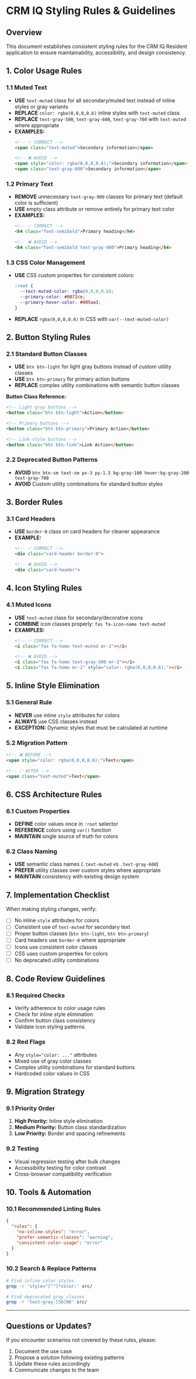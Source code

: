 # CRM IQ Styling Rules & Guidelines

## Overview
This document establishes consistent styling rules for the CRM IQ Resident application to ensure maintainability, accessibility, and design consistency.

## 1. Color Usage Rules

### 1.1 Muted Text
- **USE** `text-muted` class for all secondary/muted text instead of inline styles or gray variants
- **REPLACE** `color: rgba(0,0,0,0.6)` inline styles with `text-muted` class
- **REPLACE** `text-gray-500`, `text-gray-600`, `text-gray-700` with `text-muted` where appropriate
- **EXAMPLES:**
  ```html
  <!-- ✅ CORRECT -->
  <span class="text-muted">Secondary information</span>
  
  <!-- ❌ AVOID -->
  <span style="color: rgba(0,0,0,0.6);">Secondary information</span>
  <span class="text-gray-600">Secondary information</span>
  ```

### 1.2 Primary Text
- **REMOVE** unnecessary `text-gray-900` classes for primary text (default color is sufficient)
- **USE** empty class attribute or remove entirely for primary text color
- **EXAMPLES:**
  ```html
  <!-- ✅ CORRECT -->
  <h4 class="font-semibold">Primary heading</h4>
  
  <!-- ❌ AVOID -->
  <h4 class="font-semibold text-gray-900">Primary heading</h4>
  ```

### 1.3 CSS Color Management
- **USE** CSS custom properties for consistent colors:
  ```css
  :root {
    --text-muted-color: rgba(0,0,0,0.6);
    --primary-color: #0072ce;
    --primary-hover-color: #005aa3;
  }
  ```
- **REPLACE** `rgba(0,0,0,0.6)` in CSS with `var(--text-muted-color)`

## 2. Button Styling Rules

### 2.1 Standard Button Classes
- **USE** `btn btn-light` for light gray buttons instead of custom utility classes
- **USE** `btn btn-primary` for primary action buttons
- **REPLACE** complex utility combinations with semantic button classes

**Button Class Reference:**
```html
<!-- Light gray buttons -->
<button class="btn btn-light">Action</button>

<!-- Primary buttons -->
<button class="btn btn-primary">Primary Action</button>

<!-- Link-style buttons -->
<button class="btn btn-link">Link Action</button>
```

### 2.2 Deprecated Button Patterns
- **AVOID** `btn btn-sm text-sm px-3 py-1.5 bg-gray-100 hover:bg-gray-200 text-gray-700`
- **AVOID** Custom utility combinations for standard button styles

## 3. Border Rules

### 3.1 Card Headers
- **USE** `border-0` class on card headers for cleaner appearance
- **EXAMPLE:**
  ```html
  <!-- ✅ CORRECT -->
  <div class="card-header border-0">
  
  <!-- ❌ AVOID -->
  <div class="card-header">
  ```

## 4. Icon Styling Rules

### 4.1 Muted Icons
- **USE** `text-muted` class for secondary/decorative icons
- **COMBINE** icon classes properly: `fas fa-icon-name text-muted`
- **EXAMPLES:**
  ```html
  <!-- ✅ CORRECT -->
  <i class="fas fa-home text-muted mr-2"></i>
  
  <!-- ❌ AVOID -->
  <i class="fas fa-home text-gray-500 mr-2"></i>
  <i class="fas fa-home mr-2" style="color: rgba(0,0,0,0.6);"></i>
  ```

## 5. Inline Style Elimination

### 5.1 General Rule
- **NEVER** use inline `style` attributes for colors
- **ALWAYS** use CSS classes instead
- **EXCEPTION:** Dynamic styles that must be calculated at runtime

### 5.2 Migration Pattern
```html
<!-- ❌ BEFORE -->
<span style="color: rgba(0,0,0,0.6);">Text</span>

<!-- ✅ AFTER -->
<span class="text-muted">Text</span>
```

## 6. CSS Architecture Rules

### 6.1 Custom Properties
- **DEFINE** color values once in `:root` selector
- **REFERENCE** colors using `var()` function
- **MAINTAIN** single source of truth for colors

### 6.2 Class Naming
- **USE** semantic class names (`.text-muted` vs `.text-gray-600`)
- **PREFER** utility classes over custom styles where appropriate
- **MAINTAIN** consistency with existing design system

## 7. Implementation Checklist

When making styling changes, verify:

- [ ] No inline `style` attributes for colors
- [ ] Consistent use of `text-muted` for secondary text
- [ ] Proper button classes (`btn btn-light`, `btn btn-primary`)
- [ ] Card headers use `border-0` where appropriate
- [ ] Icons use consistent color classes
- [ ] CSS uses custom properties for colors
- [ ] No deprecated utility combinations

## 8. Code Review Guidelines

### 8.1 Required Checks
- Verify adherence to color usage rules
- Check for inline style elimination
- Confirm button class consistency
- Validate icon styling patterns

### 8.2 Red Flags
- Any `style="color: ..."` attributes
- Mixed use of gray color classes
- Complex utility combinations for standard buttons
- Hardcoded color values in CSS

## 9. Migration Strategy

### 9.1 Priority Order
1. **High Priority:** Inline style elimination
2. **Medium Priority:** Button class standardization  
3. **Low Priority:** Border and spacing refinements

### 9.2 Testing
- Visual regression testing after bulk changes
- Accessibility testing for color contrast
- Cross-browser compatibility verification

## 10. Tools & Automation

### 10.1 Recommended Linting Rules
```json
{
  "rules": {
    "no-inline-styles": "error",
    "prefer-semantic-classes": "warning",
    "consistent-color-usage": "error"
  }
}
```

### 10.2 Search & Replace Patterns
```bash
# Find inline color styles
grep -r 'style="[^"]*color:' src/

# Find deprecated gray classes
grep -r 'text-gray-[56]00' src/
```

---

## Questions or Updates?

If you encounter scenarios not covered by these rules, please:
1. Document the use case
2. Propose a solution following existing patterns
3. Update these rules accordingly
4. Communicate changes to the team
